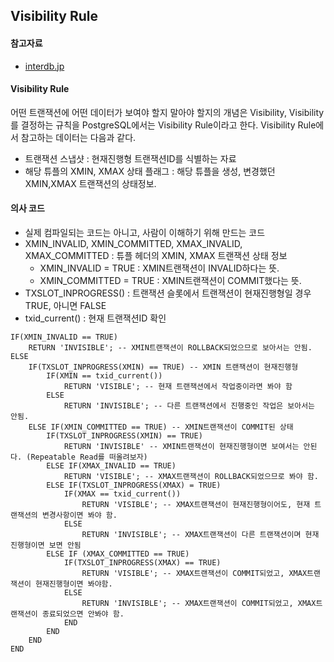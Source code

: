 ## Visibility Rule

#### 참고자료
- [interdb.jp](https://www.interdb.jp/pg/pgsql05/06.html)

#### Visibility Rule
어떤 트랜잭션에 어떤 데이터가 보여야 할지 말아야 할지의 개념은 Visibility, Visibility를 결정하는 규칙을 PostgreSQL에서는 Visibility Rule이라고 한다. Visibility Rule에서 참고하는 데이터는 다음과 같다.
- 트랜잭션 스냅샷 : 현재진행형 트랜잭션ID를 식별하는 자료
- 해당 튜플의 XMIN, XMAX 상태 플래그 : 해당 튜플을 생성, 변경했던 XMIN,XMAX 트랜잭션의 상태정보.

#### 의사 코드
- 실제 컴파일되는 코드는 아니고, 사람이 이해하기 위해 만드는 코드
- XMIN_INVALID, XMIN_COMMITTED, XMAX_INVALID, XMAX_COMMITTED : 튜플 헤더의 XMIN, XMAX 트랜잭션 상태 정보
  - XMIN_INVALID = TRUE : XMIN트랜잭션이 INVALID하다는 뜻.
  - XMIN_COMMITTED = TRUE : XMIN트랜잭션이 COMMIT했다는 뜻.
- TXSLOT_INPROGRESS() : 트랜잭션 슬롯에서 트랜잭션이 현재진행형일 경우 TRUE, 아니면 FALSE
- txid_current() : 현재 트랜잭션ID 확인
```
IF(XMIN_INVALID == TRUE)
    RETURN 'INVISIBLE'; -- XMIN트랜잭션이 ROLLBACK되었으므로 보아서는 안됨.
ELSE
    IF(TXSLOT_INPROGRESS(XMIN) == TRUE) -- XMIN 트랜잭션이 현재진행형
        IF(XMIN == txid_current())
            RETURN 'VISIBLE'; -- 현재 트랜잭션에서 작업중이라면 봐야 함
        ELSE
            RETURN 'INVISIBLE'; -- 다른 트랜잭션에서 진행중인 작업은 보아서는 안됨.
    ELSE IF(XMIN_COMMITTED == TRUE) -- XMIN트랜잭션이 COMMIT된 상태
        IF(TXSLOT_INPROGRESS(XMIN) == TRUE) 
            RETURN 'INVISIBLE' -- XMIN트랜잭션이 현재진행형이면 보여서는 안된다. (Repeatable Read를 떠올려보자)
        ELSE IF(XMAX_INVALID == TRUE)
            RETURN 'VISIBLE'; -- XMAX트랜잭션이 ROLLBACK되었으므로 봐야 함.
        ELSE IF(TXSLOT_INPROGRESS(XMAX) = TRUE)
            IF(XMAX == txid_current())
                RETURN 'VISIBLE'; -- XMAX트랜잭션이 현재진행형이어도, 현재 트랜잭션의 변경사항이면 봐야 함.
            ELSE
                RETURN 'INVISIBLE'; -- XMAX트랜잭션이 다른 트랜잭션이며 현재진행형이면 보면 안됨
        ELSE IF (XMAX_COMMITTED == TRUE)
            IF(TXSLOT_INPROGRESS(XMAX) == TRUE)
                RETURN 'VISIBLE'; -- XMAX트랜잭션이 COMMIT되었고, XMAX트랜잭션이 현재진행형이면 봐야함.
            ELSE
                RETURN 'INVISIBLE'; -- XMAX트랜잭션이 COMMIT되었고, XMAX트랜잭션이 종료되었으면 안봐야 함.
            END
        END
    END       
END
```

